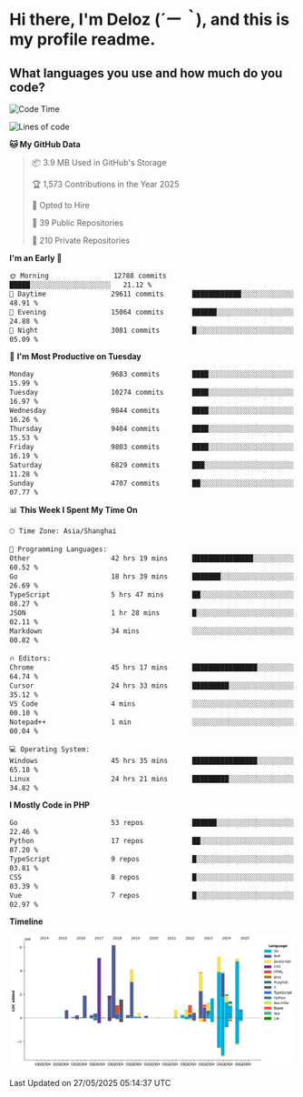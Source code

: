 # **Hi there, I'm Deloz (*´ー｀*), and this is my profile readme.**

## **What languages you use and how much do you code?**

<!--START_SECTION:waka-->
![Code Time](http://img.shields.io/badge/Code%20Time-6%2C483%20hrs%2010%20mins-blue)

![Lines of code](https://img.shields.io/badge/From%20Hello%20World%20I%27ve%20Written-53.6%20million%20lines%20of%20code-blue)

**🐱 My GitHub Data** 

> 📦 3.9 MB Used in GitHub's Storage 
 > 
> 🏆 1,573 Contributions in the Year 2025
 > 
> 💼 Opted to Hire
 > 
> 📜 39 Public Repositories 
 > 
> 🔑 210 Private Repositories 
 > 
**I'm an Early 🐤** 

```text
🌞 Morning                12788 commits       █████░░░░░░░░░░░░░░░░░░░░   21.12 % 
🌆 Daytime                29611 commits       ████████████░░░░░░░░░░░░░   48.91 % 
🌃 Evening                15064 commits       ██████░░░░░░░░░░░░░░░░░░░   24.88 % 
🌙 Night                  3081 commits        █░░░░░░░░░░░░░░░░░░░░░░░░   05.09 % 
```
📅 **I'm Most Productive on Tuesday** 

```text
Monday                   9683 commits        ████░░░░░░░░░░░░░░░░░░░░░   15.99 % 
Tuesday                  10274 commits       ████░░░░░░░░░░░░░░░░░░░░░   16.97 % 
Wednesday                9844 commits        ████░░░░░░░░░░░░░░░░░░░░░   16.26 % 
Thursday                 9404 commits        ████░░░░░░░░░░░░░░░░░░░░░   15.53 % 
Friday                   9803 commits        ████░░░░░░░░░░░░░░░░░░░░░   16.19 % 
Saturday                 6829 commits        ███░░░░░░░░░░░░░░░░░░░░░░   11.28 % 
Sunday                   4707 commits        ██░░░░░░░░░░░░░░░░░░░░░░░   07.77 % 
```


📊 **This Week I Spent My Time On** 

```text
🕑︎ Time Zone: Asia/Shanghai

💬 Programming Languages: 
Other                    42 hrs 19 mins      ███████████████░░░░░░░░░░   60.52 % 
Go                       18 hrs 39 mins      ███████░░░░░░░░░░░░░░░░░░   26.69 % 
TypeScript               5 hrs 47 mins       ██░░░░░░░░░░░░░░░░░░░░░░░   08.27 % 
JSON                     1 hr 28 mins        █░░░░░░░░░░░░░░░░░░░░░░░░   02.11 % 
Markdown                 34 mins             ░░░░░░░░░░░░░░░░░░░░░░░░░   00.82 % 

🔥 Editors: 
Chrome                   45 hrs 17 mins      ████████████████░░░░░░░░░   64.74 % 
Cursor                   24 hrs 33 mins      █████████░░░░░░░░░░░░░░░░   35.12 % 
VS Code                  4 mins              ░░░░░░░░░░░░░░░░░░░░░░░░░   00.10 % 
Notepad++                1 min               ░░░░░░░░░░░░░░░░░░░░░░░░░   00.04 % 

💻 Operating System: 
Windows                  45 hrs 35 mins      ████████████████░░░░░░░░░   65.18 % 
Linux                    24 hrs 21 mins      █████████░░░░░░░░░░░░░░░░   34.82 % 
```

**I Mostly Code in PHP** 

```text
Go                       53 repos            ██████░░░░░░░░░░░░░░░░░░░   22.46 % 
Python                   17 repos            ██░░░░░░░░░░░░░░░░░░░░░░░   07.20 % 
TypeScript               9 repos             █░░░░░░░░░░░░░░░░░░░░░░░░   03.81 % 
CSS                      8 repos             █░░░░░░░░░░░░░░░░░░░░░░░░   03.39 % 
Vue                      7 repos             █░░░░░░░░░░░░░░░░░░░░░░░░   02.97 % 
```



**Timeline**

![Lines of Code chart](https://raw.githubusercontent.com/deloz/deloz/main/assets/bar_graph.png)


 Last Updated on 27/05/2025 05:14:37 UTC
<!--END_SECTION:waka-->
